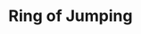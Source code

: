 ---
title: "Ring of Jumping"

item:
  aura: "Faint transmutation"
  casterLevel: "2nd"
  prerequisites:
    feats:   ["{% feat_link forge-ring %}"]
    spells:  []
    special: ["creator must have 5 ranks in the {% skill_link jump %} skill"]
  marketPrice: 2500
  description: |
    This ring continually allows the wearer to leap about, providing a +5 competence bonus on all his {% skill_link jump %} checks.
---